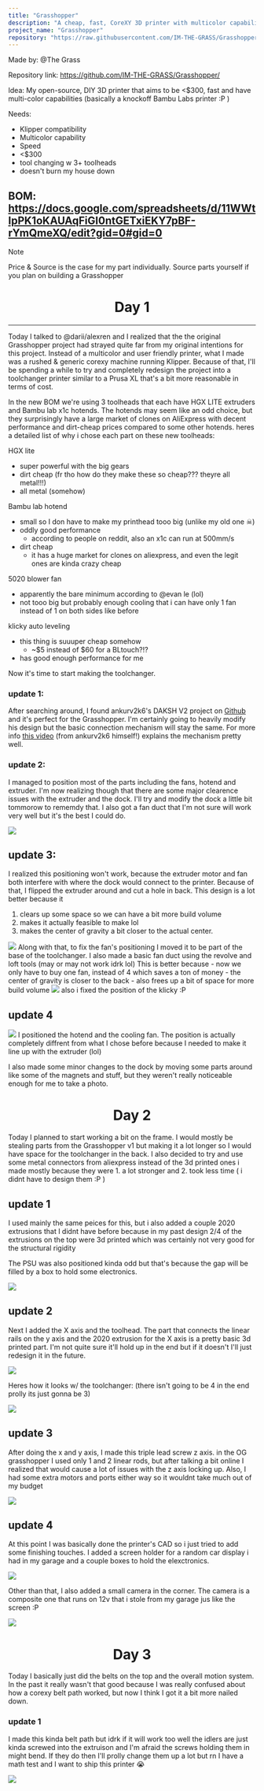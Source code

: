 ```yaml
---
title: "Grasshopper"
description: "A cheap, fast, CoreXY 3D printer with multicolor capabilities."
project_name: "Grasshopper"
repository: "https://raw.githubusercontent.com/IM-THE-GRASS/Grasshopper/refs/heads/main/journal.md"
---
```

Made by: @The Grass

Repository link: https://github.com/IM-THE-GRASS/Grasshopper/



Idea: My open-source, DIY 3D printer that aims to be <$300, fast and have multi-color capabilities
(basically a knockoff Bambu Labs printer :P )


Needs:
- Klipper compatibility 
- Multicolor capability
- Speed
- <$300 
- tool changing w 3+ toolheads
- doesn't burn my house down



## BOM: https://docs.google.com/spreadsheets/d/11WWtIpPK1oKAUAqFiGI0ntGETxiEKY7pBF-rYmQmeXQ/edit?gid=0#gid=0

> [!NOTE]
> Price & Source is the case for my part individually. Source parts yourself if you plan on building a Grasshopper




<div align="center"><h1>Day 1</h1></div>

<hr>
Today I talked to @darii/alexren and I realized that the the original Grasshopper project had strayed quite far from my original intentions for this project. Instead of a multicolor and user friendly printer, what I made was a rushed & generic corexy machine running Klipper. Because of that, I'll be spending a while to try and completely redesign the project into a toolchanger printer similar to a Prusa XL that's a bit more reasonable in terms of cost.

In the new BOM we're using 3 toolheads that each have HGX LITE extruders and Bambu lab x1c hotends. The hotends may seem like an odd choice, but they surprisingly have a large market of clones on AliExpress with decent performance and dirt-cheap prices compared to some other hotends. heres a detailed list of why i chose each part on these new toolheads:

HGX lite
- super powerful with the big gears
- dirt cheap (fr tho how do they make these so cheap??? theyre all metal!!!)
- all metal (somehow)

Bambu lab hotend
- small so I don have to make my printhead tooo big (unlike my old one ☠)
- oddly good performance
	- according to people on reddit, also an x1c can run at 500mm/s
- dirt cheap
	- it has a huge market for clones on aliexpress, and even the legit ones are kinda crazy cheap
 
5020 blower fan
- apparently the bare minimum according to @evan le (lol)
- not tooo big but probably enough cooling that i can have only 1 fan instead of 1 on both sides like before
  
klicky auto leveling
- this thing is suuuper cheap somehow 
	- ~$5 instead of $60 for a BLtouch?!?
- has good enough performance for me

Now it's time to start making the toolchanger. 


### update 1:

After searching around, I found ankurv2k6's DAKSH V2 project on [Github](https://github.com/ankurv2k6/daksh-toolchanger-v2/tree/main) and it's perfect for the Grasshopper. I'm certainly going to heavily modify his design but the basic connection mechanism will stay the same. For more info [this video](https://www.youtube.com/watch?v=OmmizInw3kI) (from ankurv2k6 himself!) explains the mechanism pretty well.



### update 2:
I managed to position most of the parts including the fans, hotend and extruder. I'm now realizing though that there are some major clearence issues with the extruder and the dock. I'll try and modify the dock a little bit tommorow to rememdy that. I also got a fan duct that I'm not sure will work very well but it's the best I could do. 

<img src=https://hc-cdn.hel1.your-objectstorage.com/s/v3/0907216a2ebc2f3ca47dfa407b0ede9cf5a8cf24_pasted_image_20250402005109.png>

## update 3:
I realized this positioning won't work, because the extruder motor and fan both interfere with where the dock would connect to the printer. Because of that, I flipped the extruder around and cut a hole in back. This design is a lot better because it 
1. clears up some space so we can have a bit more build volume
2. makes it actually feasible to make lol
3. makes the center of gravity a bit closer to the actual center.

<img src=https://hc-cdn.hel1.your-objectstorage.com/s/v3/5077f0535e6fb918c8460ab92b5b20f581463c9e_pasted_image_20250412115956.png>
Along with that, to fix the fan's positioning I moved it to be part of the base of the toolchanger. I also made a basic fan duct using the revolve and loft tools (may or may not work idrk lol)
This is better because
- now we only have to buy one fan, instead of 4 which saves a ton of money 
- the center of gravity is closer to the back 
- also frees up a bit of space for more build volume

<img src=https://hc-cdn.hel1.your-objectstorage.com/s/v3/8e68ab58c3b5e327442473bf643656b181d24be0_pasted_image_20250412120149.png>
also i fixed the position of the klicky :P

## update 4

<img src=https://hc-cdn.hel1.your-objectstorage.com/s/v3/92d17536dd27f5011e55d92f4404c59e6696d21b_pasted_image_20250412120508.png>
I positioned the hotend and the cooling fan. The position is actually completely diffrent from what I chose before because I needed to make it line up with the extruder (lol) 

I also made some minor changes to the dock by moving some parts around like some of the magnets and stuff, but they weren't really noticeable enough for me to take a photo.




<div align="center"><h1>Day 2</h1></div>
Today I planned to start working a bit on the frame. I would mostly be stealing parts from the Grasshopper v1 but making it a lot longer so I would have space for the toolchanger in the back. 
I also decided to try and use some metal connectors from aliexpress instead of the 3d printed ones i made mostly because they were 1. a lot stronger and 2. took less time ( i didnt have to design them :P )


## update 1
I used mainly the same peices for this, but i also added a couple 2020 extrusions that I didnt have before because in my past design 2/4 of the extrusions on the top were 3d printed which was certainly not very good for the structural rigidity

The PSU was also positioned kinda odd but that's because the gap will be filled by a box to hold some electronics.

<img src=https://hc-cdn.hel1.your-objectstorage.com/s/v3/2628bb02bc8877ee750cb1785c8a674897bf9a7a_pasted_image_20250412134507.png>


## update 2
Next I added the X axis and the toolhead. The part that connects the linear rails on the y axis and the 2020 extrusion for the X axis is a pretty basic 3d printed part. I'm not quite sure it'll hold up in the end but if it doesn't I'll just redesign it in the future.

<img src=https://hc-cdn.hel1.your-objectstorage.com/s/v3/6f1611befbcf7ce6ba1bd64612548bd46347f0b8_pasted_image_20250412141939.png>


Heres how it looks w/ the toolchanger: (there isn't going to be 4 in the end prolly its just gonna be 3)

<img src=https://hc-cdn.hel1.your-objectstorage.com/s/v3/38f4a59c4bb0bb549c7b071269d7efc79f67e7b6_pasted_image_20250412142056.png>


## update 3
After doing the x and y axis, I made this triple lead screw z axis.
in the OG grasshopper I used only 1 and 2 linear rods, but after talking a bit online I realized that would cause a lot of issues with the z axis locking up. Also, I had some extra motors and ports either way so it wouldnt take much out of my budget

<img src=https://hc-cdn.hel1.your-objectstorage.com/s/v3/e67ad0fea0ab7b7aa8353be60891e90b577b6ccc_pasted_image_20250412143243.png>



## update 4
At this point I was basically done the printer's CAD so i just tried to add some finishing touches.
I added a screen holder for a random car display i had in my garage and a couple boxes to hold the elexctronics. 

<img src=https://hc-cdn.hel1.your-objectstorage.com/s/v3/a9e4b5b588f8c5bea3a94fee58b5d4a5f50b41a6_pasted_image_20250412144345.png>

Other than that, I also added a small camera in the corner. The camera is a composite one that runs on 12v that i stole from my garage jus like the screen :P

<img src=https://hc-cdn.hel1.your-objectstorage.com/s/v3/c271211791758cb3f25ba66a821f273bb89a53db_pasted_image_20250412144535.png>





<div align="center"><h1>Day 3</h1></div>
Today I basically just did the belts on the top and the overall motion system. In the past it really wasn't that good because I was really confused about how a corexy belt path worked, but now I think I got it a bit more nailed down.


### update 1
I made this kinda belt path but idrk if it will work too well
the idlers are just kinda screwed into the extruison and I'm afraid the screws holding them in might bend. If they do then I'll prolly change them up a lot but rn I have a math test and I want to ship this printer 😭

<img src=https://hc-cdn.hel1.your-objectstorage.com/s/v3/49285c0e45f7e32027b6f85ed6823e348486b1c2_pasted_image_20250413143211.png>


